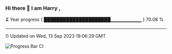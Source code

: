### Hi there 👋 I am Harry , 

⏳ Year progress { █████████████████████▁▁▁▁▁▁▁▁▁ } 70.08 %

---

⏰ Updated on Wed, 13 Sep 2023 19:06:29 GMT

![Progress Bar CI](https://github.com/duykhang68/duykhang68/workflows/Progress%20Bar%20CI/badge.svg)
